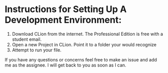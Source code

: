 # Instructions for Setting Up A Development Environment:

1. Download CLion from the internet. The Professional Edition is free with a student email.
2. Open a new Project in CLion. Point it to a folder your would recognize
3. Attempt to run your file.

If you have any questions or concerns feel free to make an issue and add me as the assignee. I will get back to you as 
soon as I can.